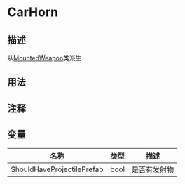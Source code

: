 # CarHorn

## 描述
从[MountedWeapon](/Documents/Components/Vehicle/Weapon/MountedWeapon.md)类派生

## 用法

## 注释

## 变量
| 名称 | 类型 | 描述 |
| ----------- | ----------- | ----------- |
| ShouldHaveProjectilePrefab | bool | 是否有发射物 |

